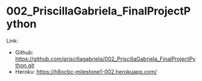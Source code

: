 # 002_PriscillaGabriela_FinalProjectPython

Link:
* Github: https://github.com/priscillagabriela/002_PriscillaGabriela_FinalProjectPython.git
* Heroku: https://h8ocbc-milestone1-002.herokuapp.com/
